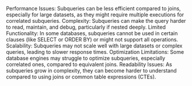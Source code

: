 Performance Issues: Subqueries can be less efficient compared to joins, especially for large datasets, as they might require multiple executions for correlated subqueries.
Complexity: Subqueries can make the query harder to read, maintain, and debug, particularly if nested deeply.
Limited Functionality: In some databases, subqueries cannot be used in certain clauses (like SELECT or ORDER BY) or might not support all operations.
Scalability: Subqueries may not scale well with large datasets or complex queries, leading to slower response times.
Optimization Limitations: Some database engines may struggle to optimize subqueries, especially correlated ones, compared to equivalent joins.
Readability Issues: As subqueries grow in complexity, they can become harder to understand compared to using joins or common table expressions (CTEs).